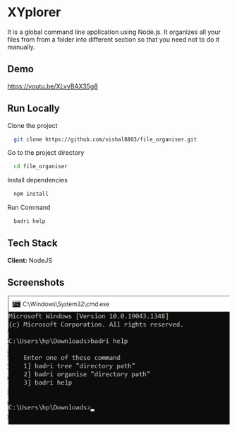 
# XYplorer

It is a global command line application using Node.js. It organizes all your files from from a folder into different section so that you need not to do it manually.



## Demo

https://youtu.be/XLvvBAX35g8

## Run Locally

Clone the project

```bash
  git clone https://github.com/vishal8803/file_organiser.git
```

Go to the project directory

```bash
  cd file_organiser
```

Install dependencies

```bash
  npm install
```

Run Command

```bash
  badri help
```


## Tech Stack

**Client:** NodeJS


## Screenshots

![App Screenshot](demo.png)

